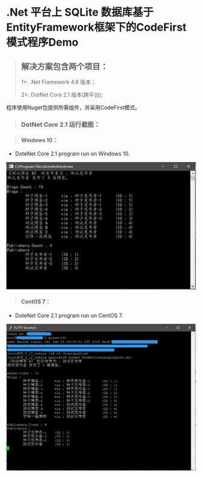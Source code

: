 # .Net 平台上 SQLite 数据库基于EntityFramework框架下的CodeFirst模式程序Demo

> ## 解决方案包含两个项目：
> 1>. .Net Framework 4.6 版本；
> 
> 2>. DotNet Core 2.1 版本(跨平台);

程序使用Nuget包提供所需组件，并采用CodeFirst模式。


> ### DotNet Core 2.1 运行截图：

> #### Windows 10：

* DoteNet Core 2.1 program run on Windows 10.

![image](./README/Windows_10_截图.jpg)

> #### CentOS 7：

* DoteNet Core 2.1 program run on CentOS 7.

![image](./README/CentOS_7_截图.jpg)

